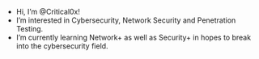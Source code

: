 - Hi, I’m @Critical0x!
- I’m interested in Cybersecurity, Network Security and Penetration Testing.
- I’m currently learning Network+ as well as Security+ in hopes to break into the cybersecurity field.

